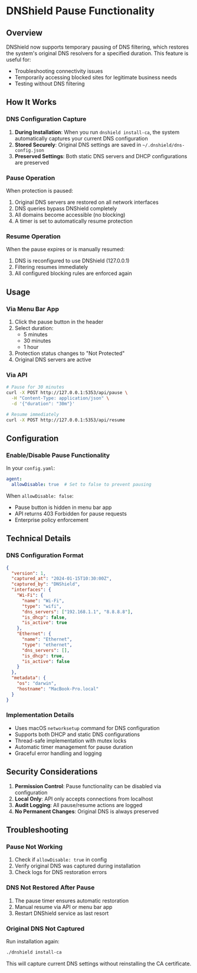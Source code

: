 # DNShield Pause Functionality

## Overview

DNShield now supports temporary pausing of DNS filtering, which restores the system's original DNS resolvers for a specified duration. This feature is useful for:

- Troubleshooting connectivity issues
- Temporarily accessing blocked sites for legitimate business needs
- Testing without DNS filtering

## How It Works

### DNS Configuration Capture
1. **During Installation**: When you run `dnshield install-ca`, the system automatically captures your current DNS configuration
2. **Stored Securely**: Original DNS settings are saved in `~/.dnshield/dns-config.json`
3. **Preserved Settings**: Both static DNS servers and DHCP configurations are preserved

### Pause Operation
When protection is paused:
1. Original DNS servers are restored on all network interfaces
2. DNS queries bypass DNShield completely
3. All domains become accessible (no blocking)
4. A timer is set to automatically resume protection

### Resume Operation
When the pause expires or is manually resumed:
1. DNS is reconfigured to use DNShield (127.0.0.1)
2. Filtering resumes immediately
3. All configured blocking rules are enforced again

## Usage

### Via Menu Bar App
1. Click the pause button in the header
2. Select duration:
   - 5 minutes
   - 30 minutes
   - 1 hour
3. Protection status changes to "Not Protected"
4. Original DNS servers are active

### Via API
```bash
# Pause for 30 minutes
curl -X POST http://127.0.0.1:5353/api/pause \
  -H "Content-Type: application/json" \
  -d '{"duration": "30m"}'

# Resume immediately
curl -X POST http://127.0.0.1:5353/api/resume
```

## Configuration

### Enable/Disable Pause Functionality
In your `config.yaml`:
```yaml
agent:
  allowDisable: true  # Set to false to prevent pausing
```

When `allowDisable: false`:
- Pause button is hidden in menu bar app
- API returns 403 Forbidden for pause requests
- Enterprise policy enforcement

## Technical Details

### DNS Configuration Format
```json
{
  "version": 1,
  "captured_at": "2024-01-15T10:30:00Z",
  "captured_by": "DNShield",
  "interfaces": {
    "Wi-Fi": {
      "name": "Wi-Fi",
      "type": "wifi",
      "dns_servers": ["192.168.1.1", "8.8.8.8"],
      "is_dhcp": false,
      "is_active": true
    },
    "Ethernet": {
      "name": "Ethernet",
      "type": "ethernet",
      "dns_servers": [],
      "is_dhcp": true,
      "is_active": false
    }
  },
  "metadata": {
    "os": "darwin",
    "hostname": "MacBook-Pro.local"
  }
}
```

### Implementation Details
- Uses macOS `networksetup` command for DNS configuration
- Supports both DHCP and static DNS configurations
- Thread-safe implementation with mutex locks
- Automatic timer management for pause duration
- Graceful error handling and logging

## Security Considerations

1. **Permission Control**: Pause functionality can be disabled via configuration
2. **Local Only**: API only accepts connections from localhost
3. **Audit Logging**: All pause/resume actions are logged
4. **No Permanent Changes**: Original DNS is always preserved

## Troubleshooting

### Pause Not Working
1. Check if `allowDisable: true` in config
2. Verify original DNS was captured during installation
3. Check logs for DNS restoration errors

### DNS Not Restored After Pause
1. The pause timer ensures automatic restoration
2. Manual resume via API or menu bar app
3. Restart DNShield service as last resort

### Original DNS Not Captured
Run installation again:
```bash
./dnshield install-ca
```

This will capture current DNS settings without reinstalling the CA certificate.